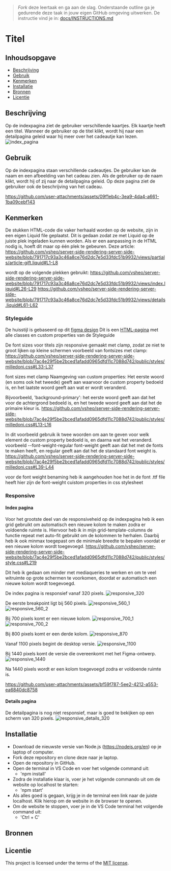 > _Fork_ deze leertaak en ga aan de slag. Onderstaande outline ga je gedurende deze taak in jouw eigen GitHub omgeving uitwerken. De instructie vind je in: [docs/INSTRUCTIONS.md](docs/INSTRUCTIONS.md)

# Titel
<!-- Geef je project een titel en schrijf in één zin wat het is -->

## Inhoudsopgave

  * [Beschrijving](#beschrijving)
  * [Gebruik](#gebruik)
  * [Kenmerken](#kenmerken)
  * [Installatie](#installatie)
  * [Bronnen](#bronnen)
  * [Licentie](#licentie)

## Beschrijving
<!-- In de Beschrijving staat kort beschreven wat voor project het is en wat je hebt gemaakt -->
<!-- Voeg een mooie poster visual toe 📸 -->
<!-- Voeg een link toe naar Github Pages 🌐-->
Op de indexpagina ziet de gebruiker verschillende kaartjes. Elk kaartje heeft een titel. Wanneer de gebruiker op de titel klikt, wordt hij naar een detailpagina geleid waar hij meer over het cadeautje kan lezen.
![index_pagina](https://github.com/user-attachments/assets/01e30cb9-6a8a-455c-bb73-294575dff332)

## Gebruik
<!--Bij Gebruik staat hoe je project er uit ziet, hoe het werkt en wat je er mee kan. -->
Op de indexpagina staan verschillende cadeautjes. De gebruiker kan de naam en een afbeelding van het cadeau zien.
Als de gebruiker op de naam klikt, wordt hij of zij naar de detailpagina geleid.
Op deze pagina ziet de gebruiker ook de beschrijving van het cadeau.


https://github.com/user-attachments/assets/09f1eb4c-3ea9-4da4-a661-1ba09cebf143



## Kenmerken
<!-- Bij Kenmerken staat welke technieken zijn gebruikt en hoe. Wat is de HTML structuur? Wat zijn de belangrijkste dingen in CSS? Wat is er met Javascript gedaan en hoe? Misschien heb je een framwork of library gebruikt? -->
De stukken HTML-code die vaker herhaald worden op de website, zijn in een eigen Liquid file geplaatst. Dit is gedaan zodat ze met Liquid op de juiste plek ingeladen kunnen worden.
Als er een aanpassing in de HTML nodig is, hoeft dit maar op één plek te gebeuren.
Deze article:
https://github.com/vsheo/server-side-rendering-server-side-website/blob/791717c93a3c46a8ce76d2dc7e5d33fdc51b9932/views/partials/article-gift.liquid#L1-L8

wordt op de volgende plekken gebruikt:
https://github.com/vsheo/server-side-rendering-server-side-website/blob/791717c93a3c46a8ce76d2dc7e5d33fdc51b9932/views/index.liquid#L26-L29
https://github.com/vsheo/server-side-rendering-server-side-website/blob/791717c93a3c46a8ce76d2dc7e5d33fdc51b9932/views/details.liquid#L61-L62

### Styleguide
De huisstijl is gebaseerd op dit [figma design](https://www.figma.com/design/4NBbUuyXIrZ7VFHaDAHJLs/milledoni-design?node-id=6-23251&t=GgUuJZRB3GWeNTFB-1)
Dit is een [HTML-pagina]() met alle classes en custom properties van de Styleguide

De font sizes voor titels zijn responsive gemaakt met clamp, zodat ze niet te groot lijken op kleine schermen
voorbeeld van fontsizes met clamp:
https://github.com/vsheo/server-side-rendering-server-side-website/blob/7ac4e29f5be2bced1afadd0965dfd11c7088d742/public/styles/milledoni.css#L33-L37

font sizes met clamp
Naamgeving van custom properties: Het eerste woord (en soms ook het tweede) geeft aan waarvoor de custom property bedoeld is, en het laatste woord geeft aan wat er wordt veranderd.

Bijvoorbeeld, 'background-primary': het eerste woord geeft aan dat het voor de achtergrond bedoeld is, en het tweede woord geeft aan dat het de primaire kleur is.
https://github.com/vsheo/server-side-rendering-server-side-website/blob/7ac4e29f5be2bced1afadd0965dfd11c7088d742/public/styles/milledoni.css#L13-L16

In dit voorbeeld gebruik ik twee woorden om aan te geven voor welk element de custom property bedoeld is, en daarna wat het veranderd.
voorbeeld
--font-weight-regular
font-weight geeft aan dat het met de fonts te maken heeft, en regular geeft aan dat het de standaard font weight is.
https://github.com/vsheo/server-side-rendering-server-side-website/blob/7ac4e29f5be2bced1afadd0965dfd11c7088d742/public/styles/milledoni.css#L39-L44

voor de font weight benaming heb ik aangehouden hoe het in de font .ttf file heeft
hier zijn de font-weight cuistom properties in css stylesheet

### Responsive
#### Index pagina
Voor het grootste deel van de responsiveheid op de indexpagina heb ik een grid gebruikt om automatisch een nieuwe kolom te maken zodra er voldoende ruimte is.
Hiervoor heb ik in mijn grid-template-columns de functie repeat met auto-fit gebruikt om de kolommen te herhalen. Daarbij heb ik ook minmax toegepast om de minimale breedte te bepalen voordat er een nieuwe kolom wordt toegevoegd.
https://github.com/vsheo/server-side-rendering-server-side-website/blob/7ac4e29f5be2bced1afadd0965dfd11c7088d742/public/styles/style.css#L219

Dit heb ik gedaan om minder met mediaqueries te werken en om te veel witruimte op grote schermen te voorkomen, doordat er automatisch een nieuwe kolom wordt toegevoegd.

De index pagina is responsief vanaf 320 pixels.
![responsive_320](https://github.com/user-attachments/assets/5e5238ab-f8fa-4796-85ed-0f4fb9b6628e)

De eerste breakpoint ligt bij 560 pixels.
![responsive_560_1](https://github.com/user-attachments/assets/e9e17d4c-1f68-4fa1-b1af-854010273f22)
![responsive_560_2](https://github.com/user-attachments/assets/c0d5d338-585d-4022-b930-2194b728d4e9)

Bij 700 pixels komt er een nieuwe kolom.
![responsive_700_1](https://github.com/user-attachments/assets/23bda5b0-c14e-4a8f-87cc-287791c88f17)
![responsive_700_2](https://github.com/user-attachments/assets/7ea7f234-877e-47a9-8504-8959da638ebf)

Bij 800 pixels komt er een derde kolom.
![responsive_870](https://github.com/user-attachments/assets/e943e5ce-48ad-4c56-a5b6-4837518404e9)

Vanaf 1100 pixels begint de desktop versie.
![responsive_1100](https://github.com/user-attachments/assets/a7fa9aac-6ce9-4b38-871a-464e66704ecf)

Bij 1440 pixels komt de versie die overeenkomt met het Figma-ontwerp.
![responsive_1440](https://github.com/user-attachments/assets/697b7a6b-08f7-424e-8ec3-e8d628d84b2e)

Na 1440 pixels wordt er een kolom toegevoegd zodra er voldoende ruimte is.


https://github.com/user-attachments/assets/bf59f787-5ee2-4212-a553-ea6840dc8758


#### Details pagina
De detailpagina is nog niet responsief, maar is goed te bekijken op een scherm van 320 pixels.
![responsive_details_320](https://github.com/user-attachments/assets/8e70026b-0f5a-4acd-abc2-b3d3197cccec)


## Installatie
<!-- Bij Instalatie staat hoe een andere developer aan jouw repo kan werken -->
- Download de nieuwste versie van Node.js (https://nodejs.org/en) op je laptop of computer.
- Fork deze repository en clone deze naar je laptop.
- Open de repository in GitHub.
- Open de terminal in VS Code en voer het volgende command uit:
    - 'npm install'
- Zodra de installatie klaar is, voer je het volgende commando uit om de website op localhost te starten:
    - 'npm start'
- Als alles goed is gegaan, krijg je in de terminal een link naar de juiste localhost. Klik hierop om de website in de browser te openen.
- Om de website te stoppen, voer je in de VS Code terminal het volgende command uit:
    - 'Ctrl + C'

## Bronnen

## Licentie

This project is licensed under the terms of the [MIT license](./LICENSE).
